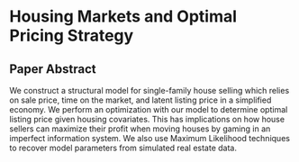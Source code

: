 Housing Markets and Optimal Pricing Strategy
============================================

## Paper Abstract
We construct a structural model for single-family house selling which relies on sale price, time on the market, and latent listing price in a simplified economy. We perform an optimization with our model to determine optimal listing price given housing covariates. This has implications on how house sellers can maximize their profit when moving houses by gaming in an imperfect information system. We also use Maximum Likelihood techniques to recover model parameters from simulated real estate data.
